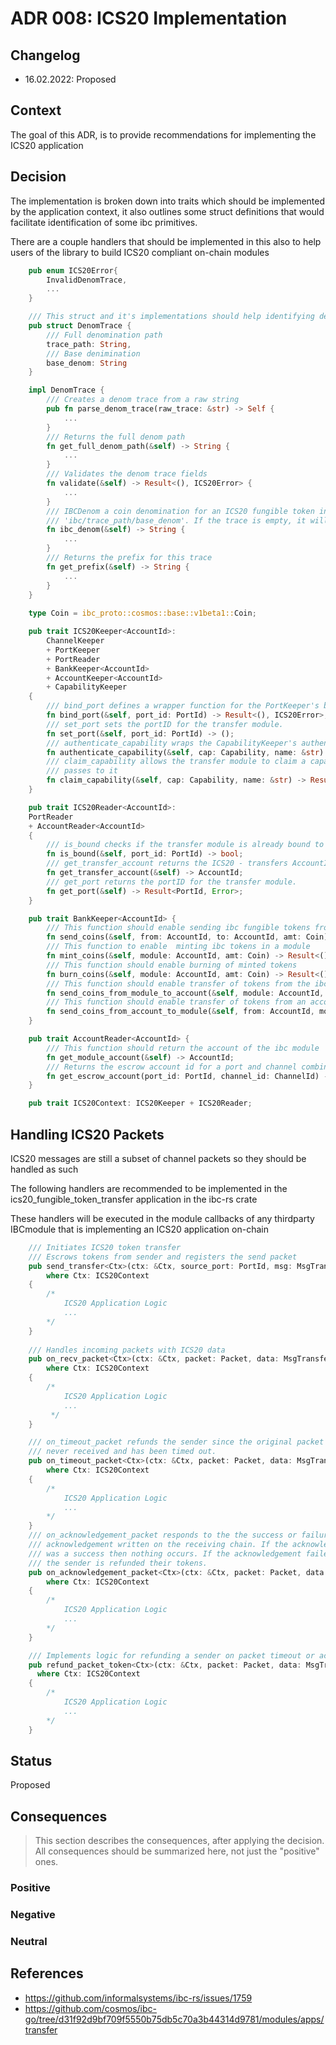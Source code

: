 # ADR 008: ICS20 Implementation

## Changelog
* 16.02.2022: Proposed

## Context

The goal of this ADR, is to provide recommendations for implementing the ICS20 application

## Decision
The  implementation is broken down into traits which should be implemented by the application
context, it also outlines some struct definitions that would facilitate identification of some ibc primitives.

There are a couple handlers that should be implemented in this also to help users of the library to build ICS20 compliant
on-chain modules

```rust
    pub enum ICS20Error{
        InvalidDenomTrace,
        ...
    }

    /// This struct and it's implementations should help identifying denomination traces
    pub struct DenomTrace {
        /// Full denomination path
        trace_path: String,
        /// Base denimination
        base_denom: String
    }

    impl DenomTrace {
        /// Creates a denom trace from a raw string
        pub fn parse_denom_trace(raw_trace: &str) -> Self {
            ...
        }
        /// Returns the full denom path
        fn get_full_denom_path(&self) -> String {
            ...
        }
        /// Validates the denom trace fields
        fn validate(&self) -> Result<(), ICS20Error> {
            ...
        }
        /// IBCDenom a coin denomination for an ICS20 fungible token in the format
        /// 'ibc/trace_path/base_denom'. If the trace is empty, it will return the base denomination.
        fn ibc_denom(&self) -> String {
            ...
        }
        /// Returns the prefix for this trace
        fn get_prefix(&self) -> String {
            ...
        }
    }
    
    type Coin = ibc_proto::cosmos::base::v1beta1::Coin;

    pub trait ICS20Keeper<AccountId>: 
        ChannelKeeper 
        + PortKeeper 
        + PortReader 
        + BankKeeper<AccountId> 
        + AccountKeeper<AccountId> 
        + CapabilityKeeper 
    {
        /// bind_port defines a wrapper function for the PortKeeper's bind_port function.
        fn bind_port(&self, port_id: PortId) -> Result<(), ICS20Error>;
        /// set_port sets the portID for the transfer module.
        fn set_port(&self, port_id: PortId) -> ();
        /// authenticate_capability wraps the CapabilityKeeper's authenticate_capability function
        fn authenticate_capability(&self, cap: Capability, name: &str) -> bool;
        /// claim_capability allows the transfer module to claim a capability that IBC module
        /// passes to it
        fn claim_capability(&self, cap: Capability, name: &str) -> Result<(), ICS20Error>;
    }

    pub trait ICS20Reader<AccountId>:
    PortReader
    + AccountReader<AccountId>
    {
        /// is_bound checks if the transfer module is already bound to the desired port.
        fn is_bound(&self, port_id: PortId) -> bool;
        /// get_transfer_account returns the ICS20 - transfers AccountId.
        fn get_transfer_account(&self) -> AccountId;
        /// get_port returns the portID for the transfer module.
        fn get_port(&self) -> Result<PortId, Error>;
    }

    pub trait BankKeeper<AccountId> {
        /// This function should enable sending ibc fungible tokens from one account to another
        fn send_coins(&self, from: AccountId, to: AccountId, amt: Coin) -> Result<(), ICS20Error>;
        /// This function to enable  minting ibc tokens in a module
        fn mint_coins(&self, module: AccountId, amt: Coin) -> Result<(), ICS20Error>;
        /// This function should enable burning of minted tokens
        fn burn_coins(&self, module: AccountId, amt: Coin) -> Result<(), ICS20Error>;
        /// This function should enable transfer of tokens from the ibc module to an account
        fn send_coins_from_module_to_account(&self, module: AccountId, to: AccountId, amt: Coin) -> Result<(), ICS20Error>;
        /// This function should enable transfer of tokens from an account to the ibc module
        fn send_coins_from_account_to_module(&self, from: AccountId, module: AccountId, amt: Coin) -> Result<(), ICS20Error>;
    }

    pub trait AccountReader<AccountId> {
        /// This function should return the account of the ibc module
        fn get_module_account(&self) -> AccountId;
        /// Returns the escrow account id for a port and channel combination
        fn get_escrow_account(port_id: PortId, channel_id: ChannelId) -> AccountId;
    }

    pub trait ICS20Context: ICS20Keeper + ICS20Reader;
```
## Handling ICS20 Packets
ICS20 messages are still a subset of channel packets so they should be handled as such

The following handlers are recommended to be implemented in the ics20_fungible_token_transfer application in the ibc-rs crate

These handlers will be executed in the module callbacks of any thirdparty IBCmodule that is implementing an ICS20 application on-chain
```rust
    /// Initiates ICS20 token transfer
    /// Escrows tokens from sender and registers the send packet 
    pub send_transfer<Ctx>(ctx: &Ctx, source_port: PortId, msg: MsgTransfer) -> Result<(), ICS20Error>
        where Ctx: ICS20Context
    {
        /* 
            ICS20 Application Logic
            ...
        */
    }
    
    /// Handles incoming packets with ICS20 data
    pub on_recv_packet<Ctx>(ctx: &Ctx, packet: Packet, data: MsgTransfer) -> Result<(), ICS20Error>
        where Ctx: ICS20Context
    {
        /* 
            ICS20 Application Logic
            ...
         */
    }

    /// on_timeout_packet refunds the sender since the original packet sent was
    /// never received and has been timed out.
    pub on_timeout_packet<Ctx>(ctx: &Ctx, packet: Packet, data: MsgTransfer) -> Result<(), ICS20Error>
        where Ctx: ICS20Context
    {
        /* 
            ICS20 Application Logic
            ...
        */
    }
    /// on_acknowledgement_packet responds to the the success or failure of a packet
    /// acknowledgement written on the receiving chain. If the acknowledgement
    /// was a success then nothing occurs. If the acknowledgement failed, then
    /// the sender is refunded their tokens.
    pub on_acknowledgement_packet<Ctx>(ctx: &Ctx, packet: Packet, data: MsgTransfer) -> Result<(), ICS20Error>
        where Ctx: ICS20Context
    {
        /* 
            ICS20 Application Logic
            ...
        */
    }

    /// Implements logic for refunding a sender on packet timeout or acknowledgement error
    pub refund_packet_token<Ctx>(ctx: &Ctx, packet: Packet, data: MsgTransfer) -> Result<(), ICS20Error>
      where Ctx: ICS20Context
    {
        /* 
            ICS20 Application Logic
            ...
        */
    }
```

## Status

Proposed

## Consequences

> This section describes the consequences, after applying the decision. All consequences should be summarized here, not just the "positive" ones.

### Positive

### Negative

### Neutral

## References

* https://github.com/informalsystems/ibc-rs/issues/1759
* https://github.com/cosmos/ibc-go/tree/d31f92d9bf709f5550b75db5c70a3b44314d9781/modules/apps/transfer

